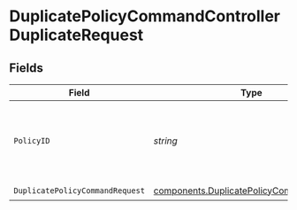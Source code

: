 # DuplicatePolicyCommandControllerDuplicateRequest


## Fields

| Field                                                                                                | Type                                                                                                 | Required                                                                                             | Description                                                                                          | Example                                                                                              |
| ---------------------------------------------------------------------------------------------------- | ---------------------------------------------------------------------------------------------------- | ---------------------------------------------------------------------------------------------------- | ---------------------------------------------------------------------------------------------------- | ---------------------------------------------------------------------------------------------------- |
| `PolicyID`                                                                                           | *string*                                                                                             | :heavy_check_mark:                                                                                   | Unique identifier of the policy the new policy will be created from.                                 | pol_27081af6055d491cbf54b3d3790f835a                                                                 |
| `DuplicatePolicyCommandRequest`                                                                      | [components.DuplicatePolicyCommandRequest](../../models/components/duplicatepolicycommandrequest.md) | :heavy_check_mark:                                                                                   | N/A                                                                                                  |                                                                                                      |